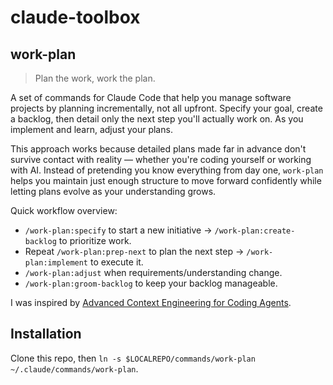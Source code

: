 # claude-toolbox

## work-plan 

> Plan the work, work the plan.

A set of commands for Claude Code that help you manage software projects by 
planning incrementally, not all upfront. Specify your goal, create a backlog, 
then detail only the next step you'll actually work on. As you implement and 
learn, adjust your plans.

This approach works because detailed plans made far in advance don't survive 
contact with reality — whether you're coding yourself or working with AI. 
Instead of pretending you know everything from day one, `work-plan` helps you 
maintain just enough structure to move forward confidently while letting plans 
evolve as your understanding grows.

Quick workflow overview: 
 * `/work-plan:specify` to start a new initiative → `/work-plan:create-backlog`
 to prioritize work.
 * Repeat `/work-plan:prep-next` to plan the next step → `/work-plan:implement`
 to execute it. 
 * `/work-plan:adjust` when requirements/understanding change.
 * `/work-plan:groom-backlog` to keep your backlog manageable.

 I was inspired by [Advanced Context Engineering for Coding Agents](https://github.com/humanlayer/advanced-context-engineering-for-coding-agents/blob/main/ace-fca.md).

## Installation

Clone this repo, then `ln -s $LOCALREPO/commands/work-plan ~/.claude/commands/work-plan`.
